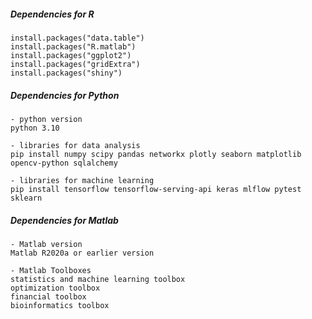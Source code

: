 
##### Dependencies for R
```
install.packages("data.table")
install.packages("R.matlab")
install.packages("ggplot2")
install.packages("gridExtra")
install.packages("shiny")
```

##### Dependencies for Python
```
- python version
python 3.10

- libraries for data analysis
pip install numpy scipy pandas networkx plotly seaborn matplotlib opencv-python sqlalchemy

- libraries for machine learning
pip install tensorflow tensorflow-serving-api keras mlflow pytest sklearn
```

##### Dependencies for Matlab
```
- Matlab version
Matlab R2020a or earlier version

- Matlab Toolboxes
statistics and machine learning toolbox
optimization toolbox
financial toolbox
bioinformatics toolbox
```
